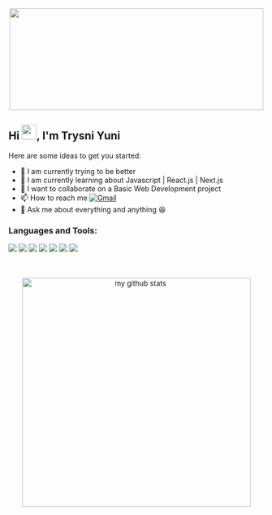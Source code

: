 <div align="center"><img src="https://media.giphy.com/media/12B39IawiNS7QI/giphy.gif" width="500px" height="200px"></div>

## Hi <img src="https://github.com/TheDudeThatCode/TheDudeThatCode/blob/master/Assets/Hi.gif" width="29px">, I'm Trysni Yuni

Here are some ideas to get you started:
* 🔭 I am currently trying to be better
* 🌱 I am currently learning about Javascript | React.js | Next.js
* 👯 I want to collaborate on a Basic Web Development project
* 📫 How to reach me [![Gmail](https://img.shields.io/badge/-GMAIL-D14836?style=for-the-badge&logo=gmail&logoColor=white)](trysniyuni@gmail.com)
* 💬 Ask me about everything and anything :laughing:

### Languages and Tools:


<div display="flex">
  <img src="https://img.shields.io/badge/-HTML5-%23E44D27?style=flat-square&logo=html5&logoColor=ffffff">
  <img src="https://img.shields.io/badge/-CSS3-%231572B6?style=flat-square&logo=css3">
  <img src="https://img.shields.io/badge/-JavaScript-%23F7DF1C?style=flat-square&logo=javascript&logoColor=000000&labelColor=%23F7DF1C&color=%23FFCE5A">
  <img src="https://img.shields.io/badge/-React-61DAFB?style=flat-square&logo=react&logoColor=ffffff"/>
  <img src="https://img.shields.io/badge/-GitHub-181717?style=flat-square&logo=github"/>
  <img src="https://img.shields.io/badge/-Git-%23F05032?style=flat-square&logo=git&logoColor=%23ffffff"/>
  <img src="http://img.shields.io/badge/-VS%20Code-007ACC?style=flat-square&logo=visual-studio-code&logoColor=ffffff"/>
  
  
</div>

<br/>

<br />
<p align="center">
<img src="https://github-readme-stats.vercel.app/api?username=uyyoq&show_icons=true&theme=dracula" alt="my github stats" width="450"/>
</p>
